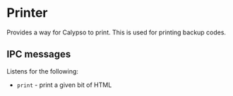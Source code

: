 # Printer

Provides a way for Calypso to print. This is used for printing backup codes.

## IPC messages

Listens for the following:

- `print` - print a given bit of HTML
